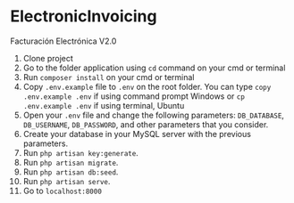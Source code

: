 # ElectronicInvoicing
Facturación Electrónica V2.0

1. Clone project
2. Go to the folder application using ```cd``` command on your cmd or terminal
3. Run ```composer install``` on your cmd or terminal
4. Copy ```.env.example``` file to ```.env``` on the root folder. You can type ```copy .env.example .env``` if using command prompt Windows or ```cp .env.example .env``` if using terminal, Ubuntu
5. Open your ```.env``` file and change the following parameters: ```DB_DATABASE```, ```DB_USERNAME```, ```DB_PASSWORD```, and other parameters that you consider.
6. Create your database in your MySQL server with the previous parameters.
7. Run ```php artisan key:generate```.
8. Run ```php artisan migrate```.
9. Run ```php artisan db:seed```.
10. Run ```php artisan serve```.
11. Go to ```localhost:8000```
